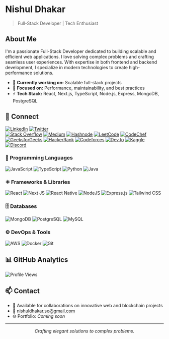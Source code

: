 # Nishul Dhakar
> Full-Stack Developer | Tech Enthusiast

## About Me
I'm a passionate Full-Stack Developer dedicated to building scalable and efficient web applications. I love solving complex problems and crafting seamless user experiences. With expertise in both frontend and backend development, I specialize in modern technologies to create high-performance solutions.

- 🔭 **Currently working on:** Scalable full-stack projects  
- 🎯 **Focused on:** Performance, maintainability, and best practices  
- ⚡ **Tech Stack:** React, Next.js, TypeScript, Node.js, Express, MongoDB, PostgreSQL  

## 🔗 Connect  
[![LinkedIn](https://img.shields.io/badge/LinkedIn-%230077B5.svg?logo=linkedin&logoColor=white)](https://linkedin.com/in/NishulDhakar) [![Twitter](https://img.shields.io/badge/Twitter-%231DA1F2.svg?logo=Twitter&logoColor=white)](https://twitter.com/NishulDhakar)  
[![Stack Overflow](https://img.shields.io/badge/Stack%20Overflow-%23F58025.svg?logo=stackoverflow&logoColor=white)](https://stackoverflow.com/users/27530377/nishul-dhakar) [![Medium](https://img.shields.io/badge/Medium-%23000000.svg?logo=medium&logoColor=white)](https://medium.com/@nishuldhakar) [![Hashnode](https://img.shields.io/badge/Hashnode-%232962FF.svg?logo=hashnode&logoColor=white)](https://hashnode.com/@Nishuldhakar) [![LeetCode](https://img.shields.io/badge/LeetCode-%23FFA116.svg?logo=leetcode&logoColor=black)](https://leetcode.com/u/Nishuldhakar/) [![CodeChef](https://img.shields.io/badge/CodeChef-%23007ACC.svg?logo=codechef&logoColor=white)](https://www.codechef.com/users/nishuldhakar) [![GeeksforGeeks](https://img.shields.io/badge/GeeksforGeeks-%2300C853.svg?logo=geeksforgeeks&logoColor=white)](https://www.geeksforgeeks.org/user/nishuldhakar/) 
[![HackerRank](https://img.shields.io/badge/HackerRank-%232EC866.svg?logo=hackerrank&logoColor=white)](https://www.hackerrank.com/nishuldhakar) [![Codeforces](https://img.shields.io/badge/Codeforces-%231F8ACB.svg?logo=codeforces&logoColor=white)](https://codeforces.com/profile/nishuldhakar) [![Dev.to](https://img.shields.io/badge/Dev.to-%23000000.svg?logo=dev.to&logoColor=white)](https://dev.to/nishuldhakar) [![Kaggle](https://img.shields.io/badge/Kaggle-%23020F4B.svg?logo=kaggle&logoColor=white)](https://www.kaggle.com/nishuldhakar) [![Discord](https://img.shields.io/badge/Discord-%235865F2.svg?logo=discord&logoColor=white)](https://discord.com/users/1285059233439678465)  


### 🌟 Programming Languages
![JavaScript](https://img.shields.io/badge/javascript-%23323330.svg?style=for-the-badge&logo=javascript&logoColor=%23F7DF1E) ![TypeScript](https://img.shields.io/badge/typescript-%23007ACC.svg?style=for-the-badge&logo=typescript&logoColor=white) ![Python](https://img.shields.io/badge/python-%233776AB.svg?style=for-the-badge&logo=python&logoColor=white) ![Java](https://img.shields.io/badge/java-%23ED8B00.svg?style=for-the-badge&logo=java&logoColor=white)

### ⚛️ Frameworks & Libraries
![React](https://img.shields.io/badge/react-%2320232a.svg?style=for-the-badge&logo=react&logoColor=%2361DAFB) ![Next JS](https://img.shields.io/badge/Next-black?style=for-the-badge&logo=next.js&logoColor=white) ![React Native](https://img.shields.io/badge/react%20native-%2320232a.svg?style=for-the-badge&logo=react&logoColor=%2361DAFB) ![NodeJS](https://img.shields.io/badge/node.js-6DA55F?style=for-the-badge&logo=node.js&logoColor=white) ![Express.js](https://img.shields.io/badge/express.js-%23404d59.svg?style=for-the-badge&logo=express&logoColor=%2361DAFB) ![Tailwind CSS](https://img.shields.io/badge/TailwindCSS-%2338B2AC.svg?style=for-the-badge&logo=tailwind-css&logoColor=white)

### 🗄️ Databases
![MongoDB](https://img.shields.io/badge/MongoDB-%234ea94b.svg?style=for-the-badge&logo=mongodb&logoColor=white) ![PostgreSQL](https://img.shields.io/badge/postgresql-%23316192.svg?style=for-the-badge&logo=postgresql&logoColor=white) ![MySQL](https://img.shields.io/badge/mysql-%2300f.svg?style=for-the-badge&logo=mysql&logoColor=white)

### ⚙️ DevOps & Tools
![AWS](https://img.shields.io/badge/AWS-%23FF9900.svg?style=for-the-badge&logo=amazon-aws&logoColor=white) ![Docker](https://img.shields.io/badge/docker-%230db7ed.svg?style=for-the-badge&logo=docker&logoColor=white) ![Git](https://img.shields.io/badge/git-%23F05033.svg?style=for-the-badge&logo=git&logoColor=white)

## 📊 GitHub Analytics
![Profile Views](https://komarev.com/ghpvc/?username=NishulDhakar&color=brightgreen&style=flat-square)

## 📫 Contact
- 💼 Available for collaborations on innovative web and blockchain projects
- 📧 nishuldhakar.se@gmail.com
- 🌐 Portfolio: *Coming soon*

---

<div align="center">
    <i>Crafting elegant solutions to complex problems.</i>
</div>
